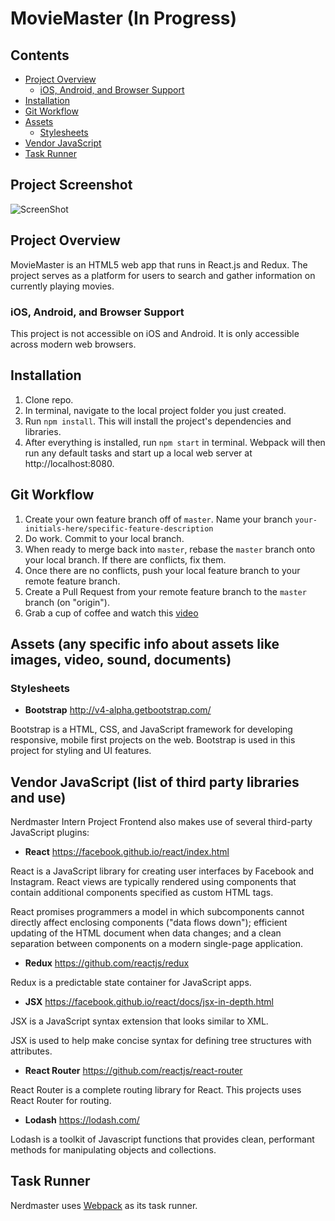 # MovieMaster (In Progress)

## Contents
* [Project Overview](#project-overview)
    * [iOS, Android, and Browser Support](#ios-android-and-browser-support)
* [Installation](#installation)
* [Git Workflow](#git-workflow)
* [Assets](#assets)
    * [Stylesheets](#stylesheets)
* [Vendor JavaScript](#vendor-javascript)
* [Task Runner](#task-runner)

## Project Screenshot
![ScreenShot](src/img/projectscreenshot.png)

## Project Overview
MovieMaster is an HTML5 web app that runs in React.js and Redux.  The project serves as a platform for users to search and gather information on currently playing movies.

### iOS, Android, and Browser Support
This project is not accessible on iOS and Android.  It is only accessible across modern web browsers.


## Installation
1. Clone repo.
2. In terminal, navigate to the local project folder you just created.
3. Run `npm install`. This will install the project's dependencies and libraries.
4. After everything is installed, run `npm start` in terminal. Webpack will then run any default tasks and start up a local web server at http://localhost:8080.


## Git Workflow
1. Create your own feature branch off of `master`. Name your branch `your-initials-here/specific-feature-description`
2. Do work. Commit to your local branch.
3. When ready to merge back into `master`, rebase the `master` branch onto your local branch. If there are conflicts, fix them.
4. Once there are no conflicts, push your local feature branch to your remote feature branch.
5. Create a Pull Request from your remote feature branch to the `master` branch (on "origin").
6. Grab a cup of coffee and watch this [video](https://www.youtube.com/watch?v=uAuL_noJLoo)


## Assets (any specific info about assets like images, video, sound, documents)

### Stylesheets
* **Bootstrap**
http://v4-alpha.getbootstrap.com/

Bootstrap is a HTML, CSS, and JavaScript framework for developing responsive, mobile first projects on the web.  Bootstrap is used in this project for styling and UI features.


## Vendor JavaScript (list of third party libraries and use)
Nerdmaster Intern Project Frontend also makes use of several third-party JavaScript plugins:
* **React**
https://facebook.github.io/react/index.html

React is a JavaScript library for creating user interfaces by Facebook and Instagram. React views are typically rendered using components that contain additional components specified as custom HTML tags.

React promises programmers a model in which subcomponents cannot directly affect enclosing components ("data flows down"); efficient updating of the HTML document when data changes; and a clean separation between components on a modern single-page application.


* **Redux**
https://github.com/reactjs/redux

Redux is a predictable state container for JavaScript apps.


* **JSX**
https://facebook.github.io/react/docs/jsx-in-depth.html

JSX is a JavaScript syntax extension that looks similar to XML.

JSX is used to help make concise syntax for defining tree structures with attributes.


* **React Router**
https://github.com/reactjs/react-router

React Router is a complete routing library for React.  This projects uses React Router for routing.


* **Lodash**
https://lodash.com/

Lodash is a toolkit of Javascript functions that provides clean, performant methods for manipulating objects and collections.


## Task Runner
Nerdmaster uses [Webpack](https://webpack.github.io/) as its task runner.

